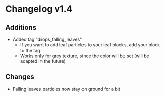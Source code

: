 # Changelog v1.4

## Additions
- Added tag "drops_falling_leaves"
  - If you want to add leaf particles to your leaf blocks, add your block to the tag
  - Works only for grey texture, since the color will be set (will be adapted in the future)

## Changes
- Falling leaves particles now stay on ground for a bit